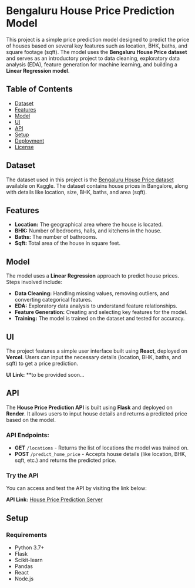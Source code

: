 # Bengaluru House Price Prediction Model

This project is a simple price prediction model designed to predict the price of houses based on several key features such as location, BHK, baths, and square footage (sqft). The model uses the **Bengaluru House Price dataset** and serves as an introductory project to data cleaning, exploratory data analysis (EDA), feature generation for machine learning, and building a **Linear Regression model**.

## Table of Contents

- [Dataset](#dataset)
- [Features](#features)
- [Model](#model)
- [UI](#ui)
- [API](#api)
- [Setup](#setup)
- [Deployment](#deployment)
- [License](#license)

## Dataset

The dataset used in this project is the [Bengaluru House Price dataset](https://www.kaggle.com/datasets/amitabhajoy/bengaluru-house-price-data?resource=download) available on Kaggle. The dataset contains house prices in Bangalore, along with details like location, size, BHK, baths, and area (sqft).

## Features

- **Location:** The geographical area where the house is located.
- **BHK:** Number of bedrooms, halls, and kitchens in the house.
- **Baths:** The number of bathrooms.
- **Sqft:** Total area of the house in square feet.

## Model

The model uses a **Linear Regression** approach to predict house prices. Steps involved include:

- **Data Cleaning:** Handling missing values, removing outliers, and converting categorical features.
- **EDA:** Exploratory data analysis to understand feature relationships.
- **Feature Generation:** Creating and selecting key features for the model.
- **Training:** The model is trained on the dataset and tested for accuracy.

## UI

The project features a simple user interface built using **React**, deployed on **Vercel**. Users can input the necessary details (location, BHK, baths, and sqft) to get a price prediction.

**UI Link:** \*\*to be provided soon...

## API

The **House Price Prediction API** is built using **Flask** and deployed on **Render**. It allows users to input house details and returns a predicted price based on the model.

### API Endpoints:

- **GET** `/locations` - Returns the list of locations the model was trained on.
- **POST** `/predict_home_price` - Accepts house details (like location, BHK, sqft, etc.) and returns the predicted price.

### Try the API

You can access and test the API by visiting the link below:

**API Link:** [House Price Prediction Server](https://house-price-detection.onrender.com)

## Setup

### Requirements

- Python 3.7+
- Flask
- Scikit-learn
- Pandas
- React
- Node.js
